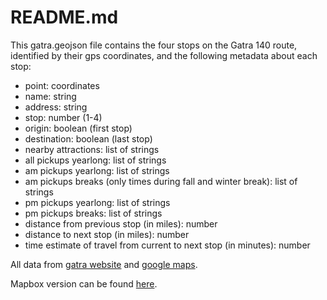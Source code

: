 README.md
=========

This gatra.geojson file contains the four stops on the Gatra 140 route, identified by their gps coordinates, and the following metadata about each stop:

-  point: coordinates
-  name: string
-  address: string
-  stop: number (1-4)
-  origin: boolean (first stop)
-  destination: boolean (last stop)
-  nearby attractions: list of strings
-  all pickups yearlong: list of strings
-  am pickups yearlong: list of strings
-  am pickups breaks (only times during fall and winter break): list of strings
-  pm pickups yearlong: list of strings
-  pm pickups breaks: list of strings
-  distance from previous stop (in miles): number
-  distance to next stop (in miles): number
-  time estimate of travel from current to next stop (in minutes): number

All data from [gatra website](http://www.gatra.org/index.php/routes/mansfield-norton/wheaton-t-shuttleroute-140/) and [google maps](https://www.google.com/maps/preview). 

Mapbox version can be found [here](https://a.tiles.mapbox.com/v4/lithiah.jkpa4139/page.html?access_token=pk.eyJ1IjoibGl0aGlhaCIsImEiOiJEQkVqUG1FIn0.5GQslk_hmYegLEgjDISfEA#11/-71.1684/41.9427).
